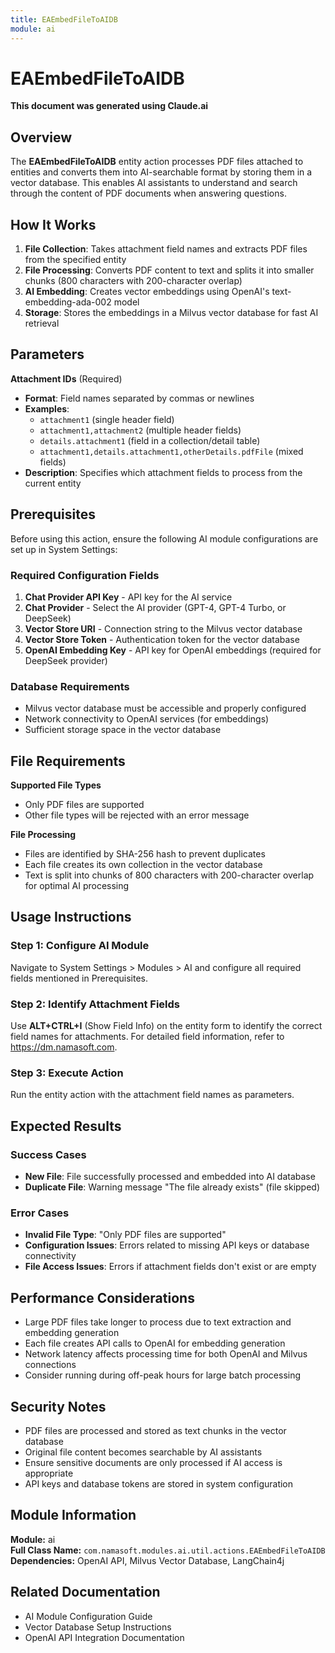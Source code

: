 ```yaml
---
title: EAEmbedFileToAIDB
module: ai
---
```



<div class='entity-flows'>

# EAEmbedFileToAIDB

**This document was generated using Claude.ai**

## Overview

The **EAEmbedFileToAIDB** entity action processes PDF files attached to entities and converts them into AI-searchable format by storing them in a vector database. This enables AI assistants to understand and search through the content of PDF documents when answering questions.

## How It Works

1. **File Collection**: Takes attachment field names and extracts PDF files from the specified entity
2. **File Processing**: Converts PDF content to text and splits it into smaller chunks (800 characters with 200-character overlap)
3. **AI Embedding**: Creates vector embeddings using OpenAI's text-embedding-ada-002 model
4. **Storage**: Stores the embeddings in a Milvus vector database for fast AI retrieval

## Parameters

**Attachment IDs** (Required)
- **Format**: Field names separated by commas or newlines
- **Examples**: 
  - `attachment1` (single header field)
  - `attachment1,attachment2` (multiple header fields)
  - `details.attachment1` (field in a collection/detail table)
  - `attachment1,details.attachment1,otherDetails.pdfFile` (mixed fields)
- **Description**: Specifies which attachment fields to process from the current entity

## Prerequisites

Before using this action, ensure the following AI module configurations are set up in System Settings:

### Required Configuration Fields

1. **Chat Provider API Key** - API key for the AI service
2. **Chat Provider** - Select the AI provider (GPT-4, GPT-4 Turbo, or DeepSeek)
3. **Vector Store URI** - Connection string to the Milvus vector database
4. **Vector Store Token** - Authentication token for the vector database
5. **OpenAI Embedding Key** - API key for OpenAI embeddings (required for DeepSeek provider)

### Database Requirements

- Milvus vector database must be accessible and properly configured
- Network connectivity to OpenAI services (for embeddings)
- Sufficient storage space in the vector database

## File Requirements

**Supported File Types**
- Only PDF files are supported
- Other file types will be rejected with an error message

**File Processing**
- Files are identified by SHA-256 hash to prevent duplicates
- Each file creates its own collection in the vector database
- Text is split into chunks of 800 characters with 200-character overlap for optimal AI processing

## Usage Instructions

### Step 1: Configure AI Module
Navigate to System Settings > Modules > AI and configure all required fields mentioned in Prerequisites.

### Step 2: Identify Attachment Fields
Use **ALT+CTRL+I** (Show Field Info) on the entity form to identify the correct field names for attachments. For detailed field information, refer to https://dm.namasoft.com.

### Step 3: Execute Action
Run the entity action with the attachment field names as parameters.

## Expected Results

### Success Cases
- **New File**: File successfully processed and embedded into AI database
- **Duplicate File**: Warning message "The file already exists" (file skipped)

### Error Cases
- **Invalid File Type**: "Only PDF files are supported"
- **Configuration Issues**: Errors related to missing API keys or database connectivity
- **File Access Issues**: Errors if attachment fields don't exist or are empty

## Performance Considerations

- Large PDF files take longer to process due to text extraction and embedding generation
- Each file creates API calls to OpenAI for embedding generation
- Network latency affects processing time for both OpenAI and Milvus connections
- Consider running during off-peak hours for large batch processing

## Security Notes

- PDF files are processed and stored as text chunks in the vector database
- Original file content becomes searchable by AI assistants
- Ensure sensitive documents are only processed if AI access is appropriate
- API keys and database tokens are stored in system configuration

## Module Information

**Module:** ai  
**Full Class Name:** `com.namasoft.modules.ai.util.actions.EAEmbedFileToAIDB`  
**Dependencies:** OpenAI API, Milvus Vector Database, LangChain4j

## Related Documentation

- AI Module Configuration Guide
- Vector Database Setup Instructions  
- OpenAI API Integration Documentation

</div>

